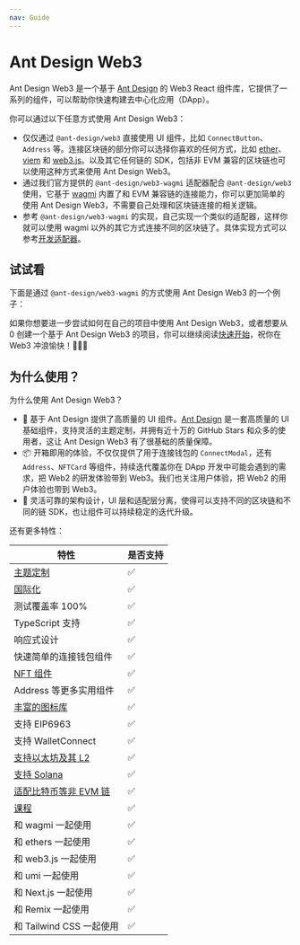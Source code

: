```yaml
---
nav: Guide
---
```


# Ant Design Web3

Ant Design Web3 是一个基于 [Ant Design](https://ant.design/index-cn) 的 Web3 React 组件库，它提供了一系列的组件，可以帮助你快速构建去中心化应用（DApp）。

你可以通过以下任意方式使用 Ant Design Web3：

- 仅仅通过 `@ant-design/web3` 直接使用 UI 组件，比如 `ConnectButton`、`Address` 等。连接区块链的部分你可以选择你喜欢的任何方式，比如 [ether](https://docs.ethers.org/v6/)、[viem](https://viem.sh/) 和 [web3.js](https://web3js.org/)。以及其它任何链的 SDK，包括非 EVM 兼容的区块链也可以使用这种方式来使用 Ant Design Web3。
- 通过我们官方提供的 `@ant-design/web3-wagmi` 适配器配合 `@ant-design/web3` 使用，它基于 [wagmi](https://wagmi.sh/) 内置了和 EVM 兼容链的连接能力，你可以更加简单的使用 Ant Design Web3，不需要自己处理和区块链连接的相关逻辑。
- 参考 `@ant-design/web3-wagmi` 的实现，自己实现一个类似的适配器，这样你就可以使用 wagmi 以外的其它方式连接不同的区块链了。具体实现方式可以参考[开发适配器](adapter.zh-CN.md)。

## 试试看

下面是通过 `@ant-design/web3-wagmi` 的方式使用 Ant Design Web3 的一个例子：

<code src="./demos/guide.tsx"></code>

如果你想要进一步尝试如何在自己的项目中使用 Ant Design Web3，或者想要从 0 创建一个基于 Ant Design Web3 的项目，你可以继续阅读[快速开始](quick-start.zh-CN.md)，祝你在 Web3 冲浪愉快！🌊🌊🌊

## 为什么使用？

为什么使用 Ant Design Web3？

- 🎨 基于 Ant Design 提供了高质量的 UI 组件。[Ant Design](https://github.com/ant-design/ant-design) 是一套高质量的 UI 基础组件，支持灵活的主题定制，并拥有近十万的 GitHub Stars 和众多的使用者，这让 Ant Design Web3 有了很基础的质量保障。
- 📦 开箱即用的体验，不仅仅提供了用于连接钱包的 `ConnectModal`，还有 `Address`、`NFTCard` 等组件，持续迭代覆盖你在 DApp 开发中可能会遇到的需求，把 Web2 的研发体验带到 Web3。我们也关注用户体验，把 Web2 的用户体验也带到 Web3。
- 🔌 灵活可靠的架构设计，UI 层和适配层分离，使得可以支持不同的区块链和不同的链 SDK，也让组件可以持续稳定的迭代升级。

还有更多特性：

| 特性                                                              | 是否支持 |
| ----------------------------------------------------------------- | -------- |
| [主题定制](https://web3.ant.design/guide/theme-cn)                | ✅       |
| [国际化](https://web3.ant.design/guide/intl-cn)                   | ✅       |
| 测试覆盖率 100%                                                   | ✅       |
| TypeScript 支持                                                   | ✅       |
| 响应式设计                                                        | ✅       |
| 快速简单的连接钱包组件                                            | ✅       |
| [NFT 组件](https://web3.ant.design/components/nft-card-cn)        | ✅       |
| Address 等更多实用组件                                            | ✅       |
| [丰富的图标库](https://web3.ant.design/components/icons-cn)       | ✅       |
| 支持 EIP6963                                                      | ✅       |
| 支持 WalletConnect                                                | ✅       |
| [支持以太坊及其 L2](https://web3.ant.design/components/wagmi-cn)  | ✅       |
| [支持 Solana](https://web3.ant.design/components/solana-cn)       | ✅       |
| [适配比特币等非 EVM 链](https://web3.ant.design/guide/adapter-cn) | ✅       |
| [课程](https://web3.ant.design/course/introduction-cn)            | ✅       |
| 和 wagmi 一起使用                                                 | ✅       |
| 和 ethers 一起使用                                                | ✅       |
| 和 web3.js 一起使用                                               | ✅       |
| 和 umi 一起使用                                                   | ✅       |
| 和 Next.js 一起使用                                               | ✅       |
| 和 Remix 一起使用                                                 | ✅       |
| 和 Tailwind CSS 一起使用                                          | ✅       |
